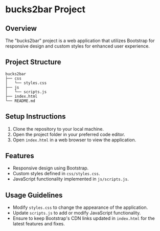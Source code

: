 # bucks2bar Project

## Overview
The "bucks2bar" project is a web application that utilizes Bootstrap for responsive design and custom styles for enhanced user experience.

## Project Structure
```
bucks2bar
├── css
│   └── styles.css
├── js
│   └── scripts.js
├── index.html
└── README.md
```

## Setup Instructions
1. Clone the repository to your local machine.
2. Open the project folder in your preferred code editor.
3. Open `index.html` in a web browser to view the application.

## Features
- Responsive design using Bootstrap.
- Custom styles defined in `css/styles.css`.
- JavaScript functionality implemented in `js/scripts.js`.

## Usage Guidelines
- Modify `styles.css` to change the appearance of the application.
- Update `scripts.js` to add or modify JavaScript functionality.
- Ensure to keep Bootstrap's CDN links updated in `index.html` for the latest features and fixes.